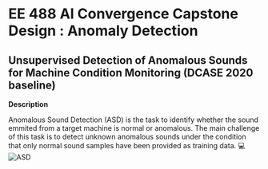 # **EE 488 AI Convergence Capstone Design : Anomaly Detection**
## **Unsupervised Detection of Anomalous Sounds for Machine Condition Monitoring (DCASE 2020 baseline)**

**Description**

Anomalous Sound Detection (ASD) is the task to identify whether the sound emmited from a target machine is normal or anomalous. 
The main challenge of this task is to detect unknown anomalous sounds under the condition that only normal sound samples have been provided as training data. 💻
![ASD](images/ASD.png)
